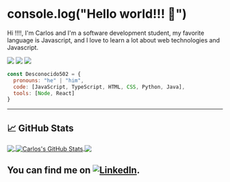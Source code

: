# console.log("Hello world!!! 👋")

Hi !!!!, I'm Carlos and I'm a software development student, my favorite language is Javascript, and I love to learn a lot about web technologies and Javascript.

![](https://img.shields.io/badge/Code-Python-informational?style=flat&logo=python&logoColor=white&color=2bbc8a)
![](https://img.shields.io/badge/Code-JavaScript-informational?style=flat&logo=javascript&logoColor=white&color=2bbc8a)
![](https://img.shields.io/badge/Code-Java-informational?style=flat&logo=java&logoColor=white&color=2bbc8a)

```javascript
const Desconocido502 = {
  pronouns: "he" | "him",
  code: [JavaScript, TypeScript, HTML, CSS, Python, Java],
  tools: [Node, React]
}
```

--------------------------------------------------------------------------------------------------------------------------------------
## &#x1f4c8; GitHub Stats

<a href="https://github.com/Desconocido502/Desconocido502">
  <img align="center" src="https://github-readme-stats.vercel.app/api/top-langs/?username=Desconocido502&hide=java,html,tex&theme=aura_dark" />
</a>
<a href="https://github.com/Desconocido502/Desconocido502">
  <img align="center" src="https://github-readme-stats.vercel.app/api?username=Desconocido502&show_icons=true&line_height=27&count_private=true&theme=aura_dark" alt="Carlos's GitHub Stats" />
</a>

<a href="https://github.com/Desconocido502/javascript_basico">
  <img align="center" src="https://github-readme-stats.vercel.app/api/pin/?username=Desconocido502&repo=javascript_basico&theme=aura_dark" />
</a>

You can find me on [![LinkedIn][3.2]][3].
--------------------------------------------------------------------------------------------------------------------------------------
<!-- links to social media icons -->

<!-- icons with padding -->

[2.1]: http://i.imgur.com/0o48UoR.png (github icon with padding)

<!-- icons without padding -->

[2.2]: http://i.imgur.com/9I6NRUm.png (github icon without padding)
[3.2]: https://raw.githubusercontent.com/MartinHeinz/MartinHeinz/master/linkedin-3-16.png (LinkedIn icon without padding)


<!-- links to your social media accounts -->

[2]: https://github.com/Desconocido502
[3]: https://www.linkedin.com/in/carlos-soto-902b511a8/

